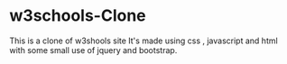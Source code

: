 # w3schools-Clone
This is a clone of w3shools site
It's made using css , javascript and html with some small use of jquery and bootstrap.
